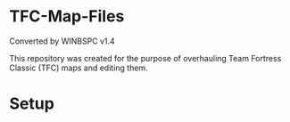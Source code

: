 # TFC-Map-Files
Converted by WINBSPC v1.4

This repository was created for the purpose of overhauling Team Fortress Classic (TFC) maps and editing them.




# Setup
